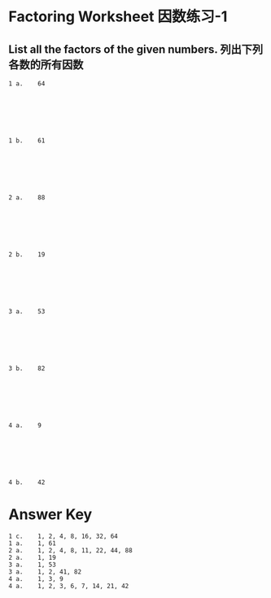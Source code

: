 # Factoring Worksheet 因数练习-1

## List all the factors of the given numbers. 列出下列各数的所有因数

    1 a.  	64

    
    
    
    
    
        
    1 b.  	61

    
    
    
    
    
    
    2 a.  	88

    
    
    
    
    
        
    2 b.  	19

    
    
    
    
    
    
    3 a.  	53

    
    
    
    
    
        
    3 b.  	82

    
    
    
    
    
    
    4 a.  	9

    
    
    
    
    
        
    4 b.  	42

#  Answer Key

    1 c. 	1, 2, 4, 8, 16, 32, 64
    1 a. 	1, 61
    2 a. 	1, 2, 4, 8, 11, 22, 44, 88
    2 a. 	1, 19
    3 a. 	1, 53
    3 a. 	1, 2, 41, 82
    4 a. 	1, 3, 9
    4 a. 	1, 2, 3, 6, 7, 14, 21, 42
